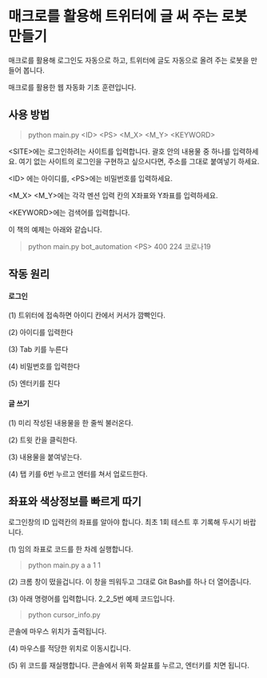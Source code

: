 # 매크로를 활용해 트위터에 글 써 주는 로봇 만들기

매크로를 활용해 로그인도 자동으로 하고, 트위터에 글도 자동으로 올려 주는 로봇을 만들어 봅니다. 

매크로를 활용한 웹 자동화 기초 훈련입니다.

## 사용 방법
> python main.py <ID\> <PS\> <M_X\> <M_Y\> <KEYWORD\>


<SITE\>에는 로그인하려는 사이트를 입력합니다. 괄호 안의 내용물 중 하나를 입력하세요.
여기 없는 사이트의 로그인을 구현하고 싶으시다면, 주소를 그대로 붙여넣기 하세요.


 <ID\> 에는 아이디를, <PS\>에는 비밀번호를 입력하세요.
 
 
 <M_X\> <M_Y\>에는 각각 멘션 입력 칸의 X좌표와 Y좌표를 입력하세요.
 
 <KEYWORD\>에는 검색어를 입력합니다.
 
 이 책의 예제는 아래와 같습니다.
 
 > python main.py bot_automation <PS\>  400 224 코로나19

## 작동 원리
#### 로그인
(1) 트위터에 접속하면 아이디 칸에서 커서가 깜빡인다.

(2) 아이디를 입력한다

(3) Tab 키를 누른다

(4) 비밀번호를 입력한다

(5) 엔터키를 친다

#### 글 쓰기
(1) 미리 작성된 내용물을 한 줄씩 불러온다.

(2) 트윗 칸을 클릭한다.

(3) 내용물을 붙여넣는다.

(4) 탭 키를 6번 누르고 엔터를 쳐서 업로드한다.





## 좌표와 색상정보를 빠르게 따기
로그인창의 ID 입력칸의 좌표를 알아야 합니다. 최초 1회 테스트 후 기록해 두시기 바랍니다.

(1) 임의 좌표로  코드를 한 차례 실행합니다.
> python main.py a a 1 1

(2) 크롬 창이 떴을겁니다. 이 창을 띄워두고 그대로 Git Bash를 하나 더 열어줍니다.

(3) 아래 명령어를 입력합니다. 2_2_5번 예제 코드입니다.
> python cursor_info.py

콘솔에 마우스 위치가 출력됩니다.

(4) 마우스를 적당한 위치로 이동시킵니다.

(5) 위 코드를 재실행합니다. 콘솔에서 위쪽 화살표를 누르고, 엔터키를 치면 됩니다.